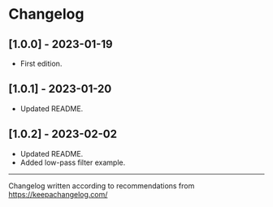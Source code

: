 # Changelog 

## [1.0.0] - 2023-01-19

- First edition.

## [1.0.1] - 2023-01-20

- Updated README.

## [1.0.2] - 2023-02-02

- Updated README.
- Added low-pass filter example.
---
Changelog written according to recommendations from https://keepachangelog.com/
